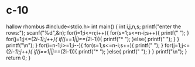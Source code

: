 # c-10
hallow rhombus
#include<stdio.h>
int main()
{
	int i,j,n,s;
	printf("enter the rows:");
	scanf("%d",&n);
	for(i=1;i<=n;i++){
		for(s=1;s<=n-i;s++){
			printf("  "); 
		}
		for(j=1;j<=(2*i-1);j++){
			if(j==1||j==(2*i-1)){
			printf("* ");
		}else{
			printf("  ");
		}
	}
		printf("\n");
	}
	for(i=n-1;i>=1;i--){
		for(s=1;s<=n-i;s++){
			printf("  ");
		}
		for(j=1;j<=(2*i-1);j++){
			if(j==1||j==(2*i-1)){
				printf("* ");
			}else{
			printf("  ");
		}
	}
	printf("\n");
}
return 0;
}

